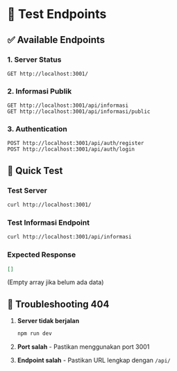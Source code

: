 # 🧪 Test Endpoints

## ✅ Available Endpoints

### 1. Server Status
```
GET http://localhost:3001/
```

### 2. Informasi Publik
```
GET http://localhost:3001/api/informasi
GET http://localhost:3001/api/informasi/public
```

### 3. Authentication
```
POST http://localhost:3001/api/auth/register
POST http://localhost:3001/api/auth/login
```

## 🔧 Quick Test

### Test Server
```bash
curl http://localhost:3001/
```

### Test Informasi Endpoint
```bash
curl http://localhost:3001/api/informasi
```

### Expected Response
```json
[]
```
(Empty array jika belum ada data)

## 🚨 Troubleshooting 404

1. **Server tidak berjalan**
   ```bash
   npm run dev
   ```

2. **Port salah** - Pastikan menggunakan port 3001

3. **Endpoint salah** - Pastikan URL lengkap dengan `/api/`